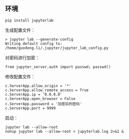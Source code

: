 

## 环境

```
pip install jupyterlab
```

生成配置文件：
```
> jupyter lab --generate-config
Writing default config to: /home/guodong.li/.jupyter/jupyter_lab_config.py
```

对密码进行加密：
```
from jupyter_server.auth import passwd; passwd()
```


修改配置文件：
```
c.ServerApp.allow_origin = '*'
c.ServerApp.allow_remote_access = True
c.ServerApp.ip = '0.0.0.0'
c.ServerApp.open_browser = False  
c.ServerApp.password = '加密后的密码'
c.ServerApp.port = 9999
```

启动：
```
jupyter lab --allow-root
nohup jupyter lab --allow-root > jupyterlab.log 2>&1 &
```







